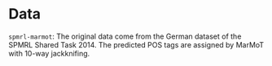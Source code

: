 # Data

`spmrl-marmot`: The original data come from the German dataset of the SPMRL Shared Task 2014.
The predicted POS tags are assigned by MarMoT with 10-way jackknifing.
